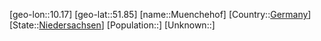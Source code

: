 ﻿---
location: [51.85,10.17]
type: City
tags:
- geo/City


SpocWebEntityId: 32671
isDeleted: false
confidential: public

---
[geo-lon::10.17]
[geo-lat::51.85]
[name::Muenchehof]
[Country::[Germany](geo/Continent/Europe/Germany.md)]
[State::[Niedersachsen](geo/Continent/Europe/Germany/Niedersachsen.md)]
[Population::]
[Unknown::]

